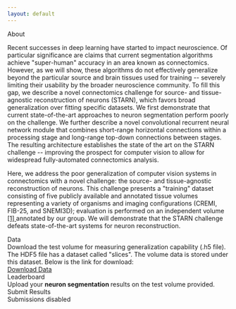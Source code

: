 ```yaml
---
layout: default
---
```


<div class="grid-layout">
  <div class="card">
    <div class="card-header"> About </div>
    <div class="card-main">
      <div class="main-description">
      <p>
      Recent successes in deep learning have started to impact neuroscience. Of particular significance are claims that current segmentation algorithms achieve "super-human" accuracy in an area known as connectomics. However, as we will show, these algorithms do not effectively generalize beyond the particular source and brain tissues used for training -- severely limiting their usability by the broader neuroscience community. To fill this gap, we describe a novel connectomics challenge for source- and tissue-agnostic reconstruction of neurons (STARN), which favors broad generalization over fitting specific datasets. We first demonstrate that current state-of-the-art approaches to neuron segmentation perform poorly on the challenge. We further describe a novel convolutional recurrent neural network module that combines short-range horizontal connections within a processing stage and long-range top-down connections between stages. The resulting architecture establishes the state of the art on the STARN challenge -- improving the prospect for computer vision to allow for widespread fully-automated connectomics analysis.
      </p>
      <p>
      Here, we address the poor generalization of computer vision systems in connectomics with a novel challenge: the source- and tissue-agnostic reconstruction of neurons. This challenge presents a "training" dataset consisting of five publicly available and annotated tissue volumes representing a variety of organisms and imaging configurations (CREMI, FIB-25, and SNEMI3D); evaluation is performed on an independent volume <a href="https://www.nature.com/articles/nature09818"> [1] </a> annotated by our group. We will demonstrate that the STARN challenge defeats state-of-the-art systems for neuron reconstruction.
      </p>
      </div>
    </div>
  </div>
  <div class="card">
    <div class="card-header"> Data </div>
    <div class="card-main">
      <div class="main-description"> Download the test volume for measuring generalization capability (.h5 file). The HDF5 file has a dataset called "slices". The volume data is stored under this dataset. Below is the link for download: </div>
    </div>
    <div class="align-center">
      <a href="https://doi.org/10.5281/zenodo.1490123" class="btn align-center"> Download Data </a>
    </div>
  </div>
  <div class="card">
    <div class="card-header"> Leaderboard </div>
    <div class="card-main">
      <div class="main-description"> Upload your <strong> neuron segmentation </strong> results on the test volume provided. </div>
    </div>
    <div class="align-center">
      <!-- a href="#submission" class="btn align-center"> Submit Results </a -->
      <div class="btn align-center"> Submit Results
        <div class="tooltip"> Submissions disabled </div>
      </div>
    </div>
    <!-- table>
        <tr>
        <th> Submission Name </th>
        <th> Metric 1 </th>
        <th> Metric 2 </th>
        <th> Metric N </th>
        <th> Final score </th>
        </tr>
        <tr>
        <td> Name 1 </td>
        <td> Score 1 </td>
        <td> Score 2 </td>
        <td> Score N </td>
        <td> sum(scores[i]) </td>
        </tr>
    </table -->
  </div>
</div>
